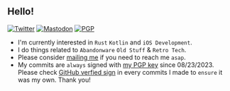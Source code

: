 

<!--
**skadomsky/skadomsky** is a ✨ _special_ ✨ repository because its `README.md` (this file) appears on your GitHub profile.

Here are some ideas to get you started:

- 🔭 I’m currently working on ...
- 🌱 I’m currently learning ...
- 👯 I’m looking to collaborate on ...
- 🤔 I’m looking for help with ...
- 💬 Ask me about ...
- 📫 How to reach me: ...
- 😄 Pronouns: ...
- ⚡ Fun fact: ...
-->
## Hello!
[![Twitter](https://img.shields.io/static/v1?label=Twitter&message=@hsiang_latt&color=1DA1F2)](https://twitter.com/hsiang_latt)
[![Mastodon](https://img.shields.io/badge/Mastodon-%40skadomsky@mastodon.world-blueviolet)](https://mastodon.world/@skadomsky)
[![PGP](https://img.shields.io/badge/PGP-public_keys-grey)](https://skadomsky.com/about/9D1A9042B4F98105420A804F85548D71B7FC761E.asc)
<!--
[self langSpoken: [[NSArray alloc] initWithObjects: @"zh", @"en", @"ru"];
[self usedLanguages: [NSDictionary dictionaryWithObjectsandKeys: @"Objective-C",
@"Skilled",@"C/C++", @"Won't practice",@"Rust", @"Newbie"]];
self.sayHello();
```
-->
- I'm currently interested in `Rust` `Kotlin` and  `iOS Development`.
- I do things related to `Abandonware` `Old Stuff` & `Retro Tech`.
- Please consider <a href="mailto:latt.hsiang@gmail.com">mailing me</a> if you need to reach me `asap`.
- My commits are `always` signed with [my PGP key](https://skadomsky.com/about/9D1A9042B4F98105420A804F85548D71B7FC761E.asc) since 08/23/2023. Please check [GitHub verfied sign](https://docs.github.com/en/authentication/managing-commit-signature-verification/signing-commits) in every commits I made to `ensure` it was my own. Thank you! <!-- Profile via [@nanimonothing_](https://twitter.com/nanimonothing_)nanimonothing_, author permitted. -->


